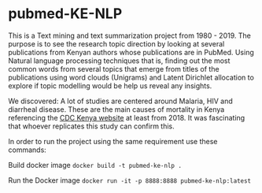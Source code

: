 # pubmed-KE-NLP
This is a Text mining and text summarization project from 1980 - 2019. The purpose is to see the research topic direction by looking at several publications from Kenyan authors whose publications are in PubMed. Using Natural language processing techniques that is, finding out the most common words from several topics that emerge from titles of the publications using word clouds (Unigrams) and Latent Dirichlet allocation to explore if topic modelling would be help us reveal any insights.

We discovered:
A lot of studies are centered around Malaria, HIV and diarrheal disease. These are the main causes of mortality in Kenya referencing the [CDC Kenya website](https://www.cdc.gov/globalhealth/countries/kenya/pdf/Kenya_Factsheet.pdf) at least from 2018. It was fascinating that whoever replicates this study can confirm this.

In order to run the project using the same requirement use these commands:

Build docker image
`docker build -t pubmed-ke-nlp .`

Run the Docker image
`docker run -it -p 8888:8888 pubmed-ke-nlp:latest`
